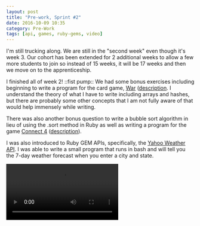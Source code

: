 ```yaml
---
layout: post
title: "Pre-work, Sprint #2"
date: 2016-10-09 10:35
category: Pre-Work
tags: [api, games, ruby-gems, video]
---
```

I'm still trucking along. We are still in the "second week" even though it's week 3. Our cohort has been extended for 2 additional weeks to allow a few more students to join so instead of 15 weeks, it will be 17 weeks and then we move on to the apprenticeship.

I finished all of week 2! ::fist pump:: We had some bonus exercises including beginning to write a program for the card game, [War](https://github.com/yviedev/ACLTC/blob/master/war.rb) ([description](https://en.wikipedia.org/wiki/War_(card_game)). I understand the theory of what I have to write including arrays and hashes, but there are probably some other concepts that I am not fully aware of that would help immensely while writing.

There was also another bonus question to write a bubble sort algorithm in lieu of using the .sort method in Ruby as well as writing a program for the game [Connect 4](https://github.com/yviedev/ACLTC/blob/master/connect_four.rb) ([description](https://en.wikipedia.org/wiki/Connect_Four)).

I was also introduced to Ruby GEM APIs, specifically, the [Yahoo Weather API](https://developer.yahoo.com/weather/). I was able to write a small program that runs in bash and will tell you the 7-day weather forecast when you enter a city and state.

<!-- post video -->

  <video controls="controls" allowfullscreen="true">
    <source src="/video/weather.mp4" type="video/mp4">
  </video> 
